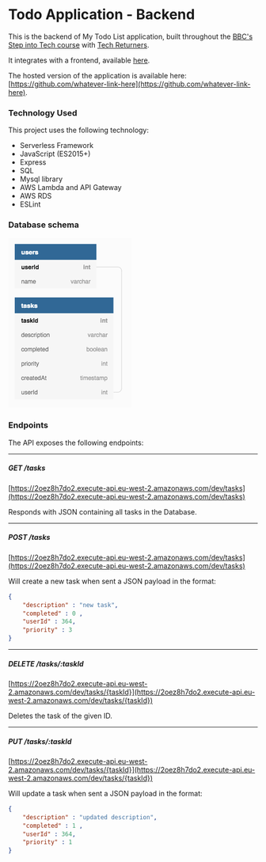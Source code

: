 # Todo Application - Backend

This is the backend of My Todo List application, built throughout the [BBC's Step into Tech course](https://www.youtube.com/watch?v=iH5zl6iQYoo) with [Tech Returners](https://techreturners.com). 

It integrates with a frontend, available [here](https://github.com/dorarad17/todo-app-frontend).

The hosted version of the application is available here: [https://github.com/whatever-link-here](https://github.com/whatever-link-here).

### Technology Used

This project uses the following technology:

- Serverless Framework
- JavaScript (ES2015+)
- Express
- SQL
- Mysql library
- AWS Lambda and API Gateway
- AWS RDS
- ESLint

### Database schema

![database_schema](images/todo_list_schema.png)

### Endpoints

The API exposes the following endpoints:

---

##### GET /tasks

[https://2oez8h7do2.execute-api.eu-west-2.amazonaws.com/dev/tasks](https://2oez8h7do2.execute-api.eu-west-2.amazonaws.com/dev/tasks)

Responds with JSON containing all tasks in the Database.

---

##### POST /tasks

[https://2oez8h7do2.execute-api.eu-west-2.amazonaws.com/dev/tasks](https://2oez8h7do2.execute-api.eu-west-2.amazonaws.com/dev/tasks)

Will create a new task when sent a JSON payload in the format:

```json
{
	"description" : "new task",
	"completed" : 0 ,
	"userId" : 364,
	"priority" : 3
}
```

---

##### DELETE /tasks/:taskId

[https://2oez8h7do2.execute-api.eu-west-2.amazonaws.com/dev/tasks/{taskId}](https://2oez8h7do2.execute-api.eu-west-2.amazonaws.com/dev/tasks/{taskId})

Deletes the task of the given ID.

---

##### PUT /tasks/:taskId

[https://2oez8h7do2.execute-api.eu-west-2.amazonaws.com/dev/tasks/{taskId}](https://2oez8h7do2.execute-api.eu-west-2.amazonaws.com/dev/tasks/{taskId})

Will update a task when sent a JSON payload in the format:

```json
{
	"description" : "updated description",
	"completed" : 1 ,
	"userId" : 364,
	"priority" : 1
}
```
